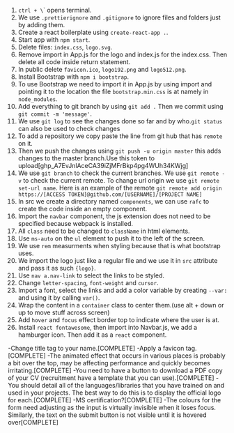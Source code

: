 1. `ctrl + \`\` opens terminal.
2. We use `.prettierignore` and `.gitignore` to ignore files and folders just by adding them.
3. Create a react boilerplate using `create-react-app .`.
4. Start app with `npm start`.
5. Delete files: `index.css`, `logo.svg`.
6. Remove import in App.js for the logo and index.js for the index.css. Then delete all code inside return statement.
7. In public delete `favicon.ico`, `logo192.png` and `logo512.png`.
8. Install Bootstrap with `npm i bootstrap`.
9. To use Bootstrap we need to import it in App.js by using import and pointing it to the location the file `bootstrap.min.css` is at namely in `node_modules`.
10. Add everything to git branch by using `git add .` Then we commit using `git commit -m 'message'`.
11. We use `git log` to see the changes done so far and by who.`git status` can also be used to check changes
12. To add a repository we copy paste the line from git hub that has `remote` on it.
13. Then we push the changes using `git push -u origin master` this adds changes to the master branch.Use this token to upload[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]
14. We use `git branch` to check the current branches. We use `git remote -v` to check the current remote. To change url origin we use `git remote set-url name`. Here is an example of the remote `git remote add origin https://[ACCESS TOKEN]@github.com/[USERNAME]/[PROJECT NAME]`
15. In src we create a directory named `components`, we can use `rafc` to create the code inside an empty component.
16. Import the `navbar` component, the js extension does not need to be specified because webpack is installed.
17. All `class` need to be changed to `className` in html elements.
18. Use `ms-auto` on the `ul` element to push it to the left of the screen.
19. We use `rem` measurments when styling because that is what bootstrap uses.
20. We import the logo just like a regular file and we use it in `src` attribute and pass it as such `{logo}`.
21. Use `nav a.nav-link` to select the links to be styled.
22. Change `letter-spacing`, `font-weight` and `cursor`.
23. Import a font, select the links and add a color variable by creating `--var:` and using it by calling `var()`.
24. Wrap the content in a `container` class to center them.(use alt + down or up to move stuff across screen)
25. Add `hover` and `focus` effect border top to indicate where the user is at.
26. Install `react fontawesome`, then import into Navbar.js, we add a hamburger icon. Then add it as a `react` component.

-Change title tag to your name.[COMPLETE]
-Apply a favicon tag.[COMPLETE]
-The animated effect that occurs in various places is probably a bit over the top, may be affecting performance and quickly becomes irritating.[COMPLETE]
-You need to have a button to download a PDF copy of your CV (recruitment have a template that you can use).[COMPLETE]
-You should detail all of the languages/libraries that you have trained on and used in your projects. The best way to do this is to display the official logo for each.[COMPLETE]
-MS certification?[COMPLETE]
-The colours for the form need adjusting as the input is virtually invisible when it loses focus. Similarly, the text on the submit button is not visible until it is hovered over[COMPLETE]
